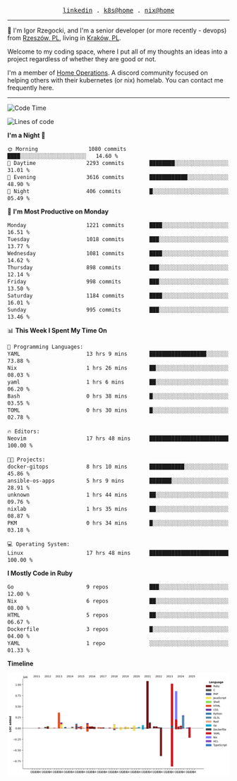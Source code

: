 <p align="center">
  <samp>
    <a href="https://www.linkedin.com/in/ajgon">linkedin</a> .
    <a href="https://github.com/deedee-ops/k8s-gitops">k8s@home</a> .
    <a href="https://github.com/deedee-ops/nixlab">nix@home</a>
  </samp>
</p>

----------------------------------------------------------------

:wave: I'm Igor Rzegocki, and I'm a senior developer (or more recently - devops) from [Rzeszów, PL](https://en.wikipedia.org/wiki/Rzesz%C3%B3w), living in [Kraków, PL](https://en.wikipedia.org/wiki/Krak%C3%B3w).

Welcome to my coding space, where I put all of my thoughts an ideas into a project regardless of whether they are good or not.

I'm a member of [Home Operations](https://discord.gg/home-operations). A discord community focused on helping others with their kubernetes (or nix) homelab. You can contact me frequently here.

----------------------------------------------------------------

<!--START_SECTION:waka-->
![Code Time](http://img.shields.io/badge/Code%20Time-573%20hrs%2052%20mins-blue)

![Lines of code](https://img.shields.io/badge/From%20Hello%20World%20I%27ve%20Written-5.1%20million%20lines%20of%20code-blue)

**I'm a Night 🦉** 

```text
🌞 Morning                1080 commits        ████░░░░░░░░░░░░░░░░░░░░░   14.60 % 
🌆 Daytime                2293 commits        ████████░░░░░░░░░░░░░░░░░   31.01 % 
🌃 Evening                3616 commits        ████████████░░░░░░░░░░░░░   48.90 % 
🌙 Night                  406 commits         █░░░░░░░░░░░░░░░░░░░░░░░░   05.49 % 
```
📅 **I'm Most Productive on Monday** 

```text
Monday                   1221 commits        ████░░░░░░░░░░░░░░░░░░░░░   16.51 % 
Tuesday                  1018 commits        ███░░░░░░░░░░░░░░░░░░░░░░   13.77 % 
Wednesday                1081 commits        ████░░░░░░░░░░░░░░░░░░░░░   14.62 % 
Thursday                 898 commits         ███░░░░░░░░░░░░░░░░░░░░░░   12.14 % 
Friday                   998 commits         ███░░░░░░░░░░░░░░░░░░░░░░   13.50 % 
Saturday                 1184 commits        ████░░░░░░░░░░░░░░░░░░░░░   16.01 % 
Sunday                   995 commits         ███░░░░░░░░░░░░░░░░░░░░░░   13.46 % 
```


📊 **This Week I Spent My Time On** 

```text
💬 Programming Languages: 
YAML                     13 hrs 9 mins       ██████████████████░░░░░░░   73.88 % 
Nix                      1 hrs 26 mins       ██░░░░░░░░░░░░░░░░░░░░░░░   08.03 % 
yaml                     1 hrs 6 mins        ██░░░░░░░░░░░░░░░░░░░░░░░   06.20 % 
Bash                     0 hrs 38 mins       █░░░░░░░░░░░░░░░░░░░░░░░░   03.55 % 
TOML                     0 hrs 30 mins       █░░░░░░░░░░░░░░░░░░░░░░░░   02.78 % 

🔥 Editors: 
Neovim                   17 hrs 48 mins      █████████████████████████   100.00 % 

🐱‍💻 Projects: 
docker-gitops            8 hrs 10 mins       ███████████░░░░░░░░░░░░░░   45.86 % 
ansible-os-apps          5 hrs 9 mins        ███████░░░░░░░░░░░░░░░░░░   28.91 % 
unknown                  1 hrs 44 mins       ██░░░░░░░░░░░░░░░░░░░░░░░   09.76 % 
nixlab                   1 hrs 35 mins       ██░░░░░░░░░░░░░░░░░░░░░░░   08.87 % 
PKM                      0 hrs 34 mins       █░░░░░░░░░░░░░░░░░░░░░░░░   03.18 % 

💻 Operating System: 
Linux                    17 hrs 48 mins      █████████████████████████   100.00 % 
```

**I Mostly Code in Ruby** 

```text
Go                       9 repos             ███░░░░░░░░░░░░░░░░░░░░░░   12.00 % 
Nix                      6 repos             ██░░░░░░░░░░░░░░░░░░░░░░░   08.00 % 
HTML                     5 repos             ██░░░░░░░░░░░░░░░░░░░░░░░   06.67 % 
Dockerfile               3 repos             █░░░░░░░░░░░░░░░░░░░░░░░░   04.00 % 
YAML                     1 repo              ░░░░░░░░░░░░░░░░░░░░░░░░░   01.33 % 
```



**Timeline**

![Lines of Code chart](https://raw.githubusercontent.com/ajgon/ajgon/master/assets/bar_graph.png)


<!--END_SECTION:waka-->
